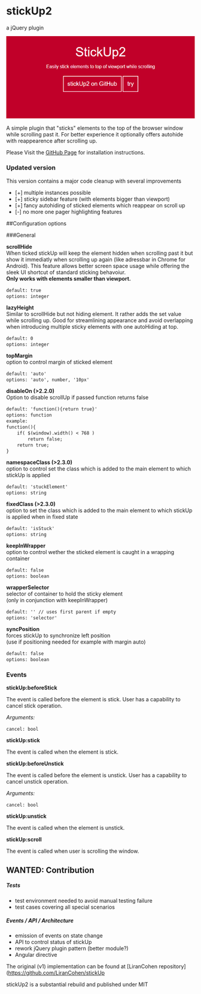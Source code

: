 stickUp2
=======
a jQuery plugin


[![How StickUp Works](how-stickup-works.gif "Sticky Elements made simple")](http://ppowalowski.github.io/stickUp2/)

A simple plugin that "sticks" elements to the top of the browser window while 
scrolling past it. For better experience it optionally offers autohide with 
reappearence after scrolling up.

Please Visit the <a href="http://ppowalowski.github.io/stickUp2">GitHub Page</a> 
for installation instructions.

### Updated version

This version contains a major code cleanup with several improvements

+ [+] multiple instances possible
+ [+] sticky sidebar feature (with elements bigger than viewport)
+ [+] fancy autohiding of sticked elements which reappear on scroll up
+ [-] no more one pager highlighting features

##Configuration options

###General

**scrollHide**  
When ticked stickUp will keep the element hidden when scrolling past it but show 
it immediatly when scrolling up again (like adressbar in Chrome for Android).
This feature allows better screen space usage while offering the sleek UI 
shortcut of standard sticking behavoiur.  
**Only works with elements smaller than viewport.**
```
default: true
options: integer
```

**lazyHeight**  
Similar to scrollHide but not hiding element. It rather adds the set value while
scrolling up. Good for streamlining appearance and avoid overlapping
when introducing multiple sticky elements with one autoHiding at top.
```
default: 0
options: integer
```

**topMargin**  
option to control margin of sticked element
```
default: 'auto'
options: 'auto', number, '10px'
```

**disableOn (>2.2.0)**  
Option to disable scrollUp if passed function returns false
```
default: 'function(){return true}'
options: function
example: 
function(){
    if( $(window).width() < 768 )
        return false;
    return true;
}
```

**namespaceClass (>2.3.0)**  
option to control set the class which is added to the main element to 
which stickUp is applied
```
default: 'stuckElement'
options: string
```

**fixedClass (>2.3.0)**  
option to set the class which is added to the main element to 
which stickUp is applied when in fixed state
```
default: 'isStuck'
options: string
```

**keepInWrapper**  
option to control wether the sticked element is caught in a wrapping container
```
default: false
options: boolean
```

**wrapperSelector**  
selector of container to hold the sticky element  
(only in conjunction with keepInWrapper)
```
default: '' // uses first parent if empty
options: 'selector'
```

**syncPosition**  
forces stickUp to synchronize left position  
(use if positioning needed for example with margin auto)
```
default: false
options: boolean
```

### Events

**stickUp:beforeStick**

The event is called before the element is stick. User has a capability to cancel stick operation.

_Arguments:_

```
cancel: bool
```

**stickUp:stick**

The event is called when the element is stick.

**stickUp:beforeUnstick**

The event is called before the element is unstick. User has a capability to cancel unstick operation.

_Arguments:_

```
cancel: bool
```

**stickUp:unstick**

The event is called when the element is unstick.

**stickUp:scroll**

The event is called when user is scrolling the window.

## WANTED: Contribution
##### Tests
+ test environment needed to avoid manual testing failure
+ test cases covering all special scenarios

##### Events / API / Architecture
+ emission of events on state change
+ API to control status of stickUp
+ rework jQuery plugin pattern (better module?)
+ Angular directive

The original (v1) implementation can be found at 
[LiranCohen repository](https://github.com/LiranCohen/stickUp

stickUp2 is a substantial rebuild and published under MIT
